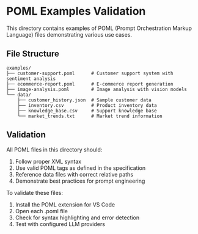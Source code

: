 # POML Examples Validation

This directory contains examples of POML (Prompt Orchestration Markup Language) files demonstrating various use cases.

## File Structure

```
examples/
├── customer-support.poml      # Customer support system with sentiment analysis
├── ecommerce-report.poml      # E-commerce report generation
├── image-analysis.poml        # Image analysis with vision models
└── data/
    ├── customer_history.json  # Sample customer data
    ├── inventory.csv          # Product inventory data
    ├── knowledge_base.csv     # Support knowledge base
    └── market_trends.txt      # Market trend information
```

## Validation

All POML files in this directory should:
1. Follow proper XML syntax
2. Use valid POML tags as defined in the specification
3. Reference data files with correct relative paths
4. Demonstrate best practices for prompt engineering

To validate these files:
1. Install the POML extension for VS Code
2. Open each .poml file
3. Check for syntax highlighting and error detection
4. Test with configured LLM providers